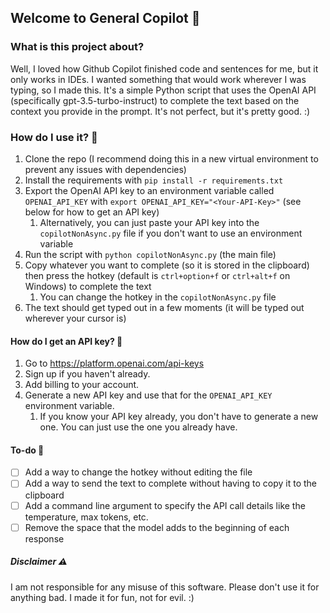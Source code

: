 ## Welcome to General Copilot 👋

### What is this project about?

Well, I loved how Github Copilot finished code and sentences for me, but it only works in IDEs. I wanted something that would work wherever I was typing, so I made this. It's a simple Python script that uses the OpenAI API (specifically gpt-3.5-turbo-instruct) to complete the text based on the context you provide in the prompt. It's not perfect, but it's pretty good. :)

### How do I use it? 🤔

1. Clone the repo (I recommend doing this in a new virtual environment to prevent any issues with dependencies)
2. Install the requirements with `pip install -r requirements.txt`
3. Export the OpenAI API key to an environment variable called `OPENAI_API_KEY` with `export OPENAI_API_KEY="<Your-API-Key>"` (see below for how to get an API key)
   1. Alternatively, you can just paste your API key into the `copilotNonAsync.py` file if you don't want to use an environment variable
4. Run the script with `python copilotNonAsync.py` (the main file)
5. Copy whatever you want to complete (so it is stored in the clipboard) then press the hotkey (default is `ctrl+option+f` or `ctrl+alt+f` on Windows) to complete the text
   1. You can change the hotkey in the `copilotNonAsync.py` file
6. The text should get typed out in a few moments (it will be typed out wherever your cursor is)

#### How do I get an API key? 🔑

1. Go to https://platform.openai.com/api-keys
2. Sign up if you haven't already.
3. Add billing to your account.
4. Generate a new API key and use that for the `OPENAI_API_KEY` environment variable.
   1. If you know your API key already, you don't have to generate a new one. You can just use the one you already have.

#### To-do 🚧

- [ ] Add a way to change the hotkey without editing the file
- [ ] Add a way to send the text to complete without having to copy it to the clipboard
- [ ] Add a command line argument to specify the API call details like the temperature, max tokens, etc.
- [ ] Remove the space that the model adds to the beginning of each response

##### Disclaimer ⚠️

I am not responsible for any misuse of this software. Please don't use it for anything bad. I made it for fun, not for evil. :)
